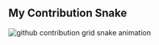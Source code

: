 ## My Contribution Snake

<picture>
  <source media="(prefers-color-scheme: dark)" srcset="https://raw.githubusercontent.com/gnicolasm/gnicolasm/output/dist/github-contribution-grid-snake-dark.svg" />
  <source media="(prefers-color-scheme: light)" srcset="https://raw.githubusercontent.com/gnicolasm/gnicolasm/output/dist/github-contribution-grid-snake.svg" />
  <img alt="github contribution grid snake animation" src="https://raw.githubusercontent.com/gnicolasm/gnicolasm/output/dist/github-contribution-grid-snake.svg" />
</picture>
